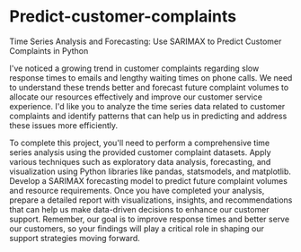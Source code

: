 # Predict-customer-complaints
Time Series Analysis and Forecasting: Use SARIMAX to Predict Customer Complaints in Python

I've noticed a growing trend in customer complaints regarding slow response times to emails and lengthy waiting times on phone calls. We need to understand these trends better and forecast future complaint volumes to allocate our resources effectively and improve our customer service experience. I'd like you to analyze the time series data related to customer complaints and identify patterns that can help us in predicting and address these issues more efficiently.

To complete this project, you'll need to perform a comprehensive time series analysis using the provided customer complaint datasets. Apply various techniques such as exploratory data analysis, forecasting, and visualization using Python libraries like pandas, statsmodels, and matplotlib. Develop a SARIMAX forecasting model to predict future complaint volumes and resource requirements. Once you have completed your analysis, prepare a detailed report with visualizations, insights, and recommendations that can help us make data-driven decisions to enhance our customer support. Remember, our goal is to improve response times and better serve our customers, so your findings will play a critical role in shaping our support strategies moving forward.
